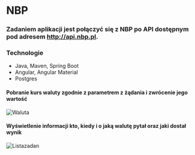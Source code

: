 # NBP

### Zadaniem aplikacji jest połączyć się z NBP po API dostępnym pod adresem http://api.nbp.pl. 

### Technologie
* Java, Maven, Spring Boot
* Angular, Angular Material
* Postgres
#### Pobranie kurs waluty zgodnie z parametrem z żądania i zwrócenie jego wartość

![Waluta](https://github.com/Smoleckk/NBP/assets/73690548/0b549672-2e25-4269-8aa1-16173f58fb26)


#### Wyświetlenie informacji kto, kiedy i o jaką walutę pytał oraz jaki dostał wynik

![Listazadan](https://github.com/Smoleckk/NBP/assets/73690548/aab5fc9f-d6bb-43e3-b530-dd0c55335039)
